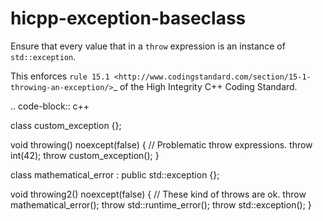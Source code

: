 hicpp-exception-baseclass
=========================

Ensure that every value that in a `throw` expression is an instance of
`std::exception`.

This enforces
`rule 15.1 <http://www.codingstandard.com/section/15-1-throwing-an-exception/>`\_
of the High Integrity C++ Coding Standard.

.. code-block:: c++

class custom\_exception {};

void throwing() noexcept(false) { // Problematic throw expressions.
throw int(42); throw custom\_exception(); }

class mathematical\_error : public std::exception {};

void throwing2() noexcept(false) { // These kind of throws are ok. throw
mathematical\_error(); throw std::runtime\_error(); throw
std::exception(); }
